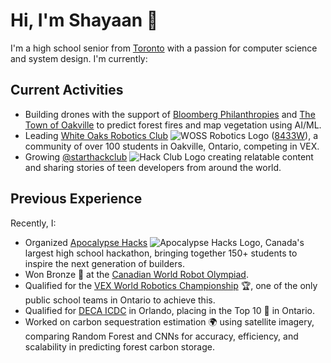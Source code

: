 # Hi, I'm Shayaan 👋

I'm a high school senior from [Toronto](https://open.spotify.com/track/1zi7xx7UVEFkmKfv06H8x0?si=eccb693cf4164333&nd=1&dlsi=8500e881b915446e) with a passion for computer science and system design. I'm currently:

## Current Activities
- Building drones with the support of [Bloomberg Philanthropies](https://www.bloomberg.org/government-innovation/spurring-innovation-in-cities/youth-climate-action-fund/) and [The Town of Oakville](https://www.oakville.ca/town-hall/news-notices/2024-mayor-s-news-archive/mayor-rob-burton-announces-winners-of-the-2024-youth-climate-action-fund/) to predict forest fires and map vegetation using AI/ML.
- Leading [White Oaks Robotics Club](https://wossrobotics.ca) ![WOSS Robotics Logo](https://upload.wikimedia.org/wikipedia/commons/thumb/a/a2/WOSS_Robotics_Logo.svg/120px-WOSS_Robotics_Logo.svg.png) ([8433W](https://www.robotevents.com/teams/V5RC/8433W)), a community of over 100 students in Oakville, Ontario, competing in VEX.
- Growing [@starthackclub](https://www.instagram.com/starthackclub/) ![Hack Club Logo](https://upload.wikimedia.org/wikipedia/commons/thumb/3/3e/Hack_Club_logo.svg/120px-Hack_Club_logo.svg.png) creating relatable content and sharing stories of teen developers from around the world.

## Previous Experience
Recently, I:
- Organized [Apocalypse Hacks](https://apocalypse.hackclub.com/) ![Apocalypse Hacks Logo](https://upload.wikimedia.org/wikipedia/commons/thumb/6/60/Apocalypse_Hacks_Logo.svg/120px-Apocalypse_Hacks_Logo.svg.png), Canada's largest high school hackathon, bringing together 150+ students to inspire the next generation of builders.
- Won Bronze 🥉 at the [Canadian World Robot Olympiad](https://wro-association.org/).
- Qualified for the [VEX World Robotics Championship](https://recf.org/vex-robotics-world-championship/) 🏆, one of the only public school teams in Ontario to achieve this.
- Qualified for [DECA ICDC](https://www.deca.org/conferences/icdc) in Orlando, placing in the Top 10 🏅 in Ontario.
- Worked on carbon sequestration estimation 🌍 using satellite imagery, comparing Random Forest and CNNs for accuracy, efficiency, and scalability in predicting forest carbon storage.
